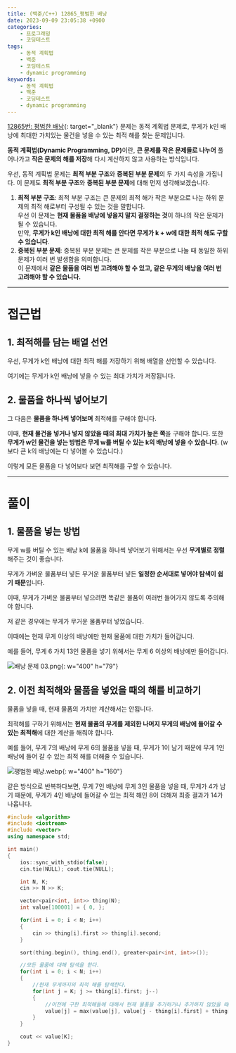 ```yaml
---
title: (백준/C++) 12865_평범한 배낭
date: 2023-09-09 23:05:38 +0900
categories:
    - 프로그래밍
    - 코딩테스트
tags:
    - 동적 계획법
    - 백준
    - 코딩테스트
    - dynamic programming
keywords:
    - 동적 계획법
    - 백준
    - 코딩테스트
    - dynamic programming
---
```


[12865번: 평범한 배낭](https://www.acmicpc.net/problem/12865){: target="_blank"} 문제는 동적 계획법 문제로, 무게가 k인 배낭에 최대한 가치있는 물건을 넣을 수 있는 최적 해를 찾는 문제입니다.

<span class="keyword">**동적 계획법(Dynamic Programming, DP)**</span>이란, <span class="font_highlight">**큰 문제를 작은 문제들로 나누어**</span> 풀어나가고 <span class="font_highlight">**작은 문제의 해를 저장**</span>해 다시 계산하지 않고 사용하는 방식입니다.

우선, 동적 계획법 문제는 **최적 부분 구조**와 **중복된 부분 문제**의 두 가지 속성을 가집니다. 이 문제도 **최적 부분 구조**와 **중복된 부분 문제**에 대해 먼저 생각해보겠습니다.

1. **최적 부분 구조**: 최적 부분 구조는 큰 문제의 최적 해가 작은 부분으로 나눈 하위 문제의 최적 해로부터 구성될 수 있는 것을 말합니다.
<br> 우선 이 문제는 **현재 물품을 배낭에 넣을지 말지 결정하는 것**이 하나의 작은 문제가 될 수 있습니다.
<br> 만약, <span class="important">**무게가 k인 배낭에 대한 최적 해를 안다면 무게가 k + w에 대한 최적 해도 구할 수 있습니다**</span>.
2. **중복된 부분 문제**: 중복된 부분 문제는 큰 문제를 작은 부분으로 나눌 때 동일한 하위 문제가 여러 번 발생함을 의미합니다.
<br> 이 문제에서 <span class="important">**같은 물품을 여러 번 고려해야 할 수 있고, 같은 무게의 배낭을 여러 번 고려해야 할 수 있습니다.**</span>

---

# 접근법

## 1. 최적해를 담는 배열 선언

우선, 무게가 k인 배낭에 대한 최적 해를 저장하기 위해 배열을 선언할 수 있습니다.

여기에는 무게가 k인 배낭에 넣을 수 있는 최대 가치가 저장됩니다.

## 2. 물품을 하나씩 넣어보기

그 다음은 **물품을 하나씩 넣어보며** 최적해를 구해야 합니다.

이때, <span class="font_highlight">**현재 물건을 넣거나 넣지 않았을 때의 최대 가치가 높은 쪽**</span>을 구해야 합니다. 또한 <span class="font_highlight">**무게가 w인 물건을 넣는 방법은 무게 w를 버틸 수 있는 k의 배낭에 넣을 수 있습니다**</span>. (w보다 큰 k의 배낭에는 다 넣어볼 수 있습니다.)

이렇게 모든 물품을 다 넣어보다 보면 최적해를 구할 수 있습니다.

---

# 풀이

## 1. 물품을 넣는 방법

무게 w를 버틸 수 있는 배낭 k에 물품을 하나씩 넣어보기 위해서는 우선 **무게별로 정렬**해주는 것이 좋습니다.

무게가 가벼운 물품부터 넣든 무거운 물품부터 넣든 **일정한 순서대로 넣어야 탐색이 쉽기 때문**입니다.

이때, 무게가 가벼운 물품부터 넣으려면 똑같은 물품이 여러번 들어가지 않도록 주의해야 합니다.

저 같은 경우에는 무게가 무거운 물품부터 넣었습니다.

이때에는 현재 무게 이상의 배낭에만 현재 물품에 대한 가치가 들어갑니다.

예를 들어, 무게 6 가치 13인 물품을 넣기 위해서는 무게 6 이상의 배낭에만 들어갑니다.

![배낭 문제 03.png](https://drive.google.com/uc?export=view&id=14Pf1qSVKEQA1ufZ19-xxoYg98U9pNckg&usp=drive_fs){: w="400" h="79"}

## 2. 이전 최적해와 물품을 넣었을 때의 해를 비교하기

물품을 넣을 때, 현재 물품의 가치만 계산해서는 안됩니다.

최적해를 구하기 위해서는 <span class="important">**현재 물품의 무게를 제외한 나머지 무게의 배낭에 들어갈 수 있는 최적해**</span>에 대한 계산을 해줘야 합니다.

예를 들어, 무게 7의 배낭에 무게 6의 물품을 넣을 때, 무게가 1이 남기 때문에 무게 1인 배낭에 들어 갈 수 있는 최적 해를 더해줄 수 있습니다.

![평범한 배낭.webp](https://drive.google.com/uc?export=view&id=11XELFL3RU4NwIZgb5fx7WIL1jpFxh2FI&usp=drive_fs){: w="400" h="160"}

같은 방식으로 반복하다보면, 무게 7인 배낭에 무게 3인 물품을 넣을 때, 무게가 4가 남기 때문에, 무게가 4인 배낭에 들어갈 수 있는 최적 해인 8이 더해져 최종 결과가 14가 나옵니다.

```cpp
#include <algorithm>
#include <iostream>
#include <vector>
using namespace std;

int main()
{
	ios::sync_with_stdio(false);
	cin.tie(NULL); cout.tie(NULL);

	int N, K;
	cin >> N >> K;

	vector<pair<int, int>> thing(N);
	int value[100001] = { 0, };

	for(int i = 0; i < N; i++)
	{
		cin >> thing[i].first >> thing[i].second;
	}

	sort(thing.begin(), thing.end(), greater<pair<int, int>>());

	//모든 물품에 대해 탐색을 한다.
	for(int i = 0; i < N; i++)
	{
		//현재 무게까지의 최적 해를 탐색한다.
  		for(int j = K; j >= thing[i].first; j--)
		{
			//이전에 구한 최적해들에 대해서 현재 물품을 추가하거나 추가하지 않았을 때의 최적해를 다시 구한다.
			value[j] = max(value[j], value[j - thing[i].first] + thing[i].second);
		}
	}

	cout << value[K];
}
```